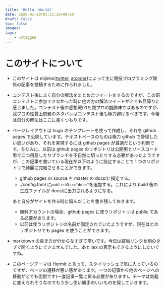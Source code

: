```yaml
---
title: 'Hello, World!'
date: 2020-01-20T03:11:20+09:00
draft: false
toc: false
images:
tags:
    - untagged
---
```


# このサイトについて

-   このサイトは mijinko([twitter](https://twitter.com/mijinko_cpp), [atcoder](https://atcoder.jp/users/mijinko))によって主に競技プログラミング関係の記事を投稿するために作られました。
-   コンテスト後によく自分の解法をまとめたツイートをするのですが、この前コンテストに参加できなかった時に他の方の解法ツイートがとても目障りに感じました。コンテスト後の感想戦(?)も競プロの醍醐味ではあるのですが、競プロの性質上問題のネタバレはコンテスト後も極力避けるべきです。今後は自分の解法はここに書くつもりです。
-   ページレイアウトは hugo のテンプレートを使って作成し、それを github pages で公開しています。テキストベースのものは極力 github で管理したい思いがあり、それを実現するには github pages が最適だという判断です。ちなみに、以前は github pages のリポジトリは公開用とソースコード用で二つ用意したりブランチを不自然に切ったりする必要があったようですが、この記事を書いている現在が以下のように設定することで 1 つのリポジトリで綺麗に完結させることができます。

    -   github pages の source を master の docs/に指定する。
    -   ./config.toml に`publishDir="docs"`を追加する。これにより build 後の生成ファイルが docs/に出力されるようになる。

    あと自分がサイトを作る時に悩んだことを書き残しておきます。

    -   無料アカウントの場合、github pages に使うリポジトリは public である必要があります。
    -   以前は使うリポジトリの名前が固定されていたようですが、現在はどのリポジトリでも pages を使うことができます。

-   markdown の書き方が分からなすぎて辛いです。今日は結局リンクを別のタブで開くようにできませんでした。あと tex の表示もできるようにしたいですね。
-   このページテーマは Hermit と言って、スタイリッシュで気に入っているのですが、ページの遷移が悪い感があります。一つの記事から他のページへの移動がとても面倒です(一度記事一覧に戻る必要があります)。テーマは気軽に変えられそうなのでもう少し使い勝手のいいものを探していきます。
